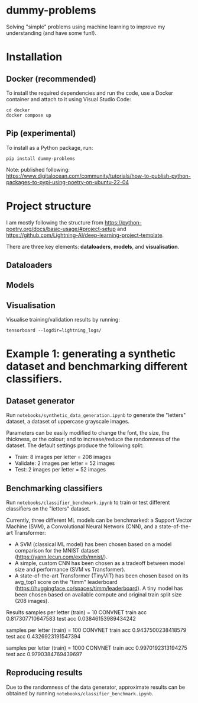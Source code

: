 # dummy-problems
Solving "simple" problems using machine learning to improve my understanding (and have some fun!).

# Installation
## Docker (recommended)
To install the required dependencies and run the code, use a Docker container and attach to it using Visual Studio Code:
```
cd docker
docker compose up
```

## Pip (experimental)
To install as a Python package, run:
```
pip install dummy-problems
```

Note: published following: https://www.digitalocean.com/community/tutorials/how-to-publish-python-packages-to-pypi-using-poetry-on-ubuntu-22-04

# Project structure
I am mostly following the structure from https://python-poetry.org/docs/basic-usage/#project-setup and https://github.com/Lightning-AI/deep-learning-project-template.

There are three key elements: **dataloaders**, **models**, and **visualisation**.

## Dataloaders


## Models


## Visualisation
Visualise training/validation results by running:
```
tensorboard --logdir=lightning_logs/
```

# Example 1: generating a synthetic dataset and benchmarking different classifiers.
## Dataset generator
Run `notebooks/synthetic_data_generation.ipynb` to generate the "letters" dataset, a dataset of uppercase grayscale images.

Parameters can be easily modified to change the font, the size, the thickness, or the colour; and to increase/reduce the randomness of the dataset. The default settings produce the following split:
- Train: 8 images per letter = 208 images
- Validate: 2 images per letter = 52 images
- Test: 2 images per letter = 52 images

## Benchmarking classifiers
Run `notebooks/classifier_benchmark.ipynb` to train or test different classifiers on the "letters" dataset.

Currently, three different ML models can be benchmarked: a Support Vector Machine (SVM), a Convolutional Neural Network (CNN), and a state-of-the-art Transformer:
- A SVM (classical ML model) has been chosen based on a model comparison for the MNIST dataset (https://yann.lecun.com/exdb/mnist/).
- A simple, custom CNN has been chosen as a tradeoff between model size and performance (SVM vs Transformer).
- A state-of-the-art Transformer (TinyViT) has been chosen based on its avg_top1 score on the "timm" leaderboard (https://huggingface.co/spaces/timm/leaderboard). A tiny model has been chosen based on available compute and original train split size (208 images).

Results
samples per letter (train) = 10
CONVNET
train acc 0.817307710647583
test acc 0.03846153989434242

samples per letter (train) = 100
CONVNET
train acc 0.9437500238418579
test acc 0.4326923191547394

samples per letter (train) = 1000
CONVNET
train acc 0.9970192313194275 
test acc 0.9790384769439697

## Reproducing results
Due to the randomness of the data generator, approximate results can be obtained by running `notebooks/classifier_benchmark.ipynb`.
